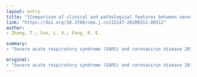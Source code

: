 ```yaml
---
layout: entry
title: "[Comparison of clinical and pathological features between severe acute respiratory syndrome and coronavirus disease 2019]"
link: "https://doi.org/10.3760/cma.j.cn112147-20200311-00312"
author:
- Zhang, T.; Sun, L. X.; Feng, R. E.

summary:
- "Severe acute respiratory syndrome (SARS) and coronavirus disease 2019 (COVID-19) shared similar pathogenetic, clinical and pathological features. Fever and cough were the most common symptoms of both diseases. Myalgia and diarrhea were less common in patients with COVID. Coronavirus was mostly detected in pneumocytes, while less in macrophages and bronchiolar epithelial cells."

original:
- "Severe acute respiratory syndrome (SARS) and coronavirus disease 2019 (COVID-19) shared similar pathogenetic, clinical and pathological features. Fever and cough were the most common symptoms of both diseases, while myalgia and diarrhea were less common in patients with COVID-19. Acute respiratory distress syndrome (ARDS) was the most severe pulmonary complication that caused high mortality rate. Histologically, diffuse alveolar damage (DAD) was the most characteristic finding in non-survivors with either SARS or COVID-19. Cases of patients died less than 10~14 days of disease duration demonstrated acute-phase DAD, while cases beyond 10~14 days of disease duration exhibited organizing-phase DAD in SARS. Meanwhile, organization and fibrosis were usually accompanied by exudation. Coronavirus was mostly detected in pneumocytes, while less in macrophages and bronchiolar epithelial cells. Hemorrhagic necrosis and lymphocytes depletion were found in lymph nodes and spleen in both SARS and COVID-19, indicating a pathological basis of lymphocytopenia. Thrombosis was commonly observed in small vessels and microvascular in lungs accompanying DAD. Microthrombosis was also found in extrapulmonary organs in COVID-19, that was less reported in SARS. Damages in multiple extrapulmonary organs were observed, but coronavirus was not detected in some of those organs, might indicating an alternative mechanism beyond viral infection, such as hypoxemia, ischemia and cytokine storm induced immunological injury. Diffuse alveolar damage due to viral infection and immunological injury, as well as multi-organ dysfunction and extensive microthrombus formation, brought huge challenge to the management of patients with severe SARS or COVID-19."
---
```


